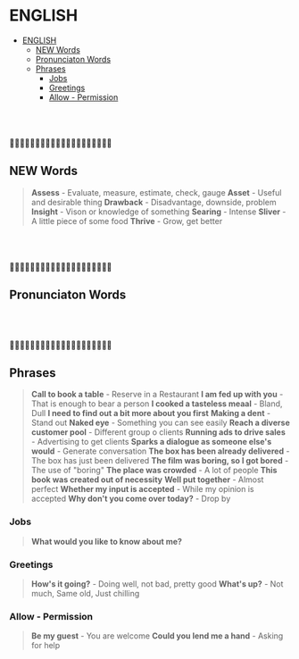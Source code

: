 # ENGLISH

- [ENGLISH](#english)
  - [NEW Words](#new-words)
  - [Pronunciaton Words](#pronunciaton-words)
  - [Phrases](#phrases)
    - [Jobs](#jobs)
    - [Greetings](#greetings)
    - [Allow - Permission](#allow---permission)



<br/><br/><br/>
👅👅👅👅👅👅👅👅👅👅👅👅👅👅👅👅👅👅👅👅

## NEW Words

> **Assess** - Evaluate, measure, estimate, check, gauge
> **Asset** - Useful and desirable thing
> **Drawback** - Disadvantage, downside, problem
> **Insight** - Vison or knowledge of something
> **Searing** - Intense
> **Sliver** - A little piece of some food
> **Thrive** - Grow, get better




<br/><br/><br/>
👅👅👅👅👅👅👅👅👅👅👅👅👅👅👅👅👅👅👅👅

## Pronunciaton Words



<br/><br/><br/>
👅👅👅👅👅👅👅👅👅👅👅👅👅👅👅👅👅👅👅👅

## Phrases

> **Call to book a table** - Reserve in a Restaurant
> **I am fed up with you** - That is enough to bear a person
> **I cooked a tasteless meaal** - Bland, Dull
> **I need to find out a bit more about you first**
> **Making a dent** - Stand out
> **Naked eye** - Something you can see easily
> **Reach a diverse customer pool** - Different group o clients
> **Running ads to drive sales** - Advertising to get clients
> **Sparks a dialogue as someone else's would** - Generate conversation
> **The box has been already delivered** - The box has just been delivered
> **The film was boring, so I got bored** - The use of "boring"
> **The place was crowded** - A lot of people
> **This book was created out of necessity**
> **Well put together** - Almost perfect 
> **Whether my input is accepted** - While my opinion is accepted
> **Why don't you come over today?** - Drop by

### Jobs

> **What would you like to know about me?**


### Greetings

> **How's it going?** - Doing well, not bad, pretty good
> **What's up?** - Not much, Same old, Just chilling
> 

### Allow - Permission

> **Be my guest** - You are welcome
> **Could you lend me a hand** - Asking for help

